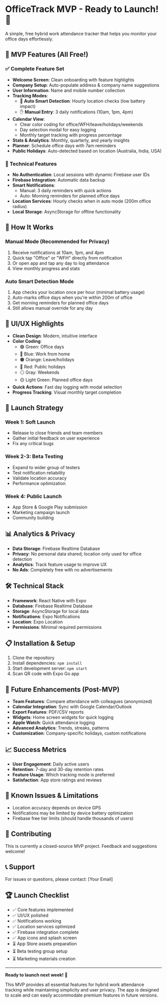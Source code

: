 # OfficeTrack MVP - Ready to Launch! 🚀

A simple, free hybrid work attendance tracker that helps you monitor your office days effortlessly.

## 🎯 MVP Features (All Free!)

### ✅ Complete Feature Set
- **Welcome Screen**: Clean onboarding with feature highlights
- **Company Setup**: Auto-populate address & company name suggestions
- **User Information**: Name and mobile number collection
- **Tracking Modes**: 
  - 🤖 **Auto Smart Detection**: Hourly location checks (low battery impact)
  - ✋ **Manual Entry**: 3 daily notifications (10am, 1pm, 4pm)
- **Calendar View**: 
  - Clear color coding for office/WFH/leave/holidays/weekends
  - Day selection modal for easy logging
  - Monthly target tracking with progress percentage
- **Stats & Analytics**: Monthly, quarterly, and yearly insights
- **Planner**: Schedule office days with 7am reminders
- **Public Holidays**: Auto-detected based on location (Australia, India, USA)

### 🔧 Technical Features
- **No Authentication**: Local sessions with dynamic Firebase user IDs
- **Firebase Integration**: Automatic data backup
- **Smart Notifications**: 
  - Manual: 3 daily reminders with quick actions
  - Auto: Morning reminders for planned office days
- **Location Services**: Hourly checks when in auto mode (200m office radius)
- **Local Storage**: AsyncStorage for offline functionality

## 📱 How It Works

### Manual Mode (Recommended for Privacy)
1. Receive notifications at 10am, 1pm, and 4pm
2. Quick tap "Office" or "WFH" directly from notification
3. Or open app and tap any day to log attendance
4. View monthly progress and stats

### Auto Smart Detection Mode
1. App checks your location once per hour (minimal battery usage)
2. Auto-marks office days when you're within 200m of office
3. Get morning reminders for planned office days
4. Still allows manual override for any day

## 🎨 UI/UX Highlights

- **Clean Design**: Modern, intuitive interface
- **Color Coding**: 
  - 🟢 Green: Office days
  - 🔵 Blue: Work from home
  - 🟠 Orange: Leave/holidays
  - 🔴 Red: Public holidays
  - ⚪ Gray: Weekends
  - 🟡 Light Green: Planned office days
- **Quick Actions**: Fast day logging with modal selection
- **Progress Tracking**: Visual monthly target completion

## 🚀 Launch Strategy

### Week 1: Soft Launch
- Release to close friends and team members
- Gather initial feedback on user experience
- Fix any critical bugs

### Week 2-3: Beta Testing
- Expand to wider group of testers
- Test notification reliability
- Validate location accuracy
- Performance optimization

### Week 4: Public Launch
- App Store & Google Play submission
- Marketing campaign launch
- Community building

## 📊 Analytics & Privacy

- **Data Storage**: Firebase Realtime Database
- **Privacy**: No personal data shared; location only used for office detection
- **Analytics**: Track feature usage to improve UX
- **No Ads**: Completely free with no advertisements

## 🛠 Technical Stack

- **Framework**: React Native with Expo
- **Database**: Firebase Realtime Database
- **Storage**: AsyncStorage for local data
- **Notifications**: Expo Notifications
- **Location**: Expo Location
- **Permissions**: Minimal required permissions

## 📋 Installation & Setup

1. Clone the repository
2. Install dependencies: `npm install`
3. Start development server: `npm start`
4. Scan QR code with Expo Go app

## 🔮 Future Enhancements (Post-MVP)

- **Team Features**: Compare attendance with colleagues (anonymized)
- **Calendar Integration**: Sync with Google Calendar/Outlook
- **Export Features**: PDF/CSV reports
- **Widgets**: Home screen widgets for quick logging
- **Apple Watch**: Quick attendance logging
- **Advanced Analytics**: Trends, streaks, patterns
- **Customization**: Company-specific holidays, custom notifications

## 📈 Success Metrics

- **User Engagement**: Daily active users
- **Retention**: 7-day and 30-day retention rates
- **Feature Usage**: Which tracking mode is preferred
- **Satisfaction**: App store ratings and reviews

## 🐛 Known Issues & Limitations

- Location accuracy depends on device GPS
- Notifications may be limited by device battery optimization
- Firebase free tier limits (should handle thousands of users)

## 🤝 Contributing

This is currently a closed-source MVP project. Feedback and suggestions welcome!

## 📞 Support

For issues or questions, please contact: [Your Email]

## 🏆 Launch Checklist

- ✅ Core features implemented
- ✅ UI/UX polished
- ✅ Notifications working
- ✅ Location services optimized
- ✅ Firebase integration complete
- ✅ App icons and splash screen
- ⏳ App Store assets preparation
- ⏳ Beta testing group setup
- ⏳ Marketing materials creation

---

**Ready to launch next week!** 🎉

This MVP provides all essential features for hybrid work attendance tracking while maintaining simplicity and user privacy. The app is designed to scale and can easily accommodate premium features in future versions.
